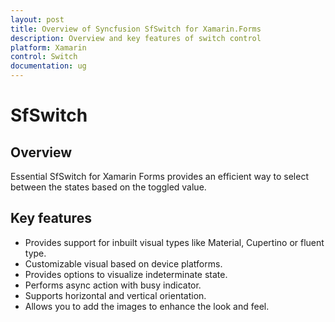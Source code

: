 ```yaml
---
layout: post
title: Overview of Syncfusion SfSwitch for Xamarin.Forms
description: Overview and key features of switch control
platform: Xamarin
control: Switch
documentation: ug
---
```



# SfSwitch

## Overview

Essential SfSwitch for Xamarin Forms provides an efficient way to select between the states based on the toggled value.

## Key features

* Provides support for inbuilt visual types like Material, Cupertino or fluent type. 
* Customizable visual based on device platforms.
* Provides options to visualize indeterminate state.
* Performs async action with busy indicator.
* Supports horizontal and vertical orientation.
* Allows you to add the images to enhance the look and feel.